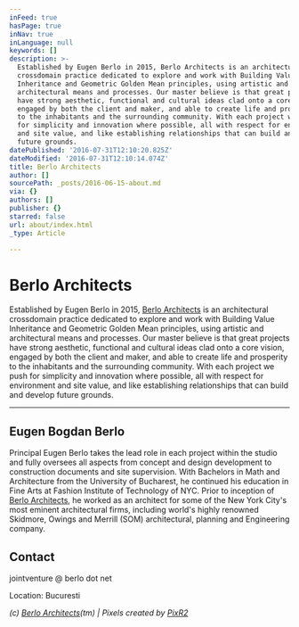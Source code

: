 ```yaml
---
inFeed: true
hasPage: true
inNav: true
inLanguage: null
keywords: []
description: >-
  Established by Eugen Berlo in 2015, Berlo Architects is an architectural
  crossdomain practice dedicated to explore and work with Building Value
  Inheritance and Geometric Golden Mean principles, using artistic and
  architectural means and processes. Our master believe is that great projects
  have strong aesthetic, functional and cultural ideas clad onto a core vision,
  engaged by both the client and maker, and able to create life and prosperity
  to the inhabitants and the surrounding community. With each project we push
  for simplicity and innovation where possible, all with respect for environment
  and site value, and like establishing relationships that can build and develop
  future grounds.
datePublished: '2016-07-31T12:10:20.825Z'
dateModified: '2016-07-31T12:10:14.074Z'
title: Berlo Architects
author: []
sourcePath: _posts/2016-06-15-about.md
via: {}
authors: []
publisher: {}
starred: false
url: about/index.html
_type: Article

---
```

# Berlo Architects

Established by Eugen Berlo in 2015, [Berlo Architects][0] is an architectural crossdomain practice dedicated to explore and work with Building Value Inheritance and Geometric Golden Mean principles, using artistic and architectural means and processes. Our master believe is that great projects have strong aesthetic, functional and cultural ideas clad onto a core vision, engaged by both the client and maker, and able to create life and prosperity to the inhabitants and the surrounding community. With each project we push for simplicity and innovation where possible, all with respect for environment and site value, and like establishing relationships that can build and develop future grounds.

****

## Eugen Bogdan Berlo

Principal Eugen Berlo takes the lead role in each project within the studio and fully oversees all aspects from concept and design development to construction documents and site supervision. With Bachelors in Math and Architecture from the University of Bucharest, he continued his education in Fine Arts at Fashion Institute of Technology of NYC. Prior to inception of [Berlo Architects][0], he worked as an architect for some of the New York City's most eminent architectural firms, including world's highly renowned Skidmore, Owings and Merrill (SOM) architectural, planning and Engineering company.

## Contact 

jointventure @ berlo dot net

Location: Bucuresti

_(c) [Berlo Architects][0](tm) | Pixels created by [PixR2][1]_

[0]: http://www.berlo.ro/
[1]: http://pixr2.com/